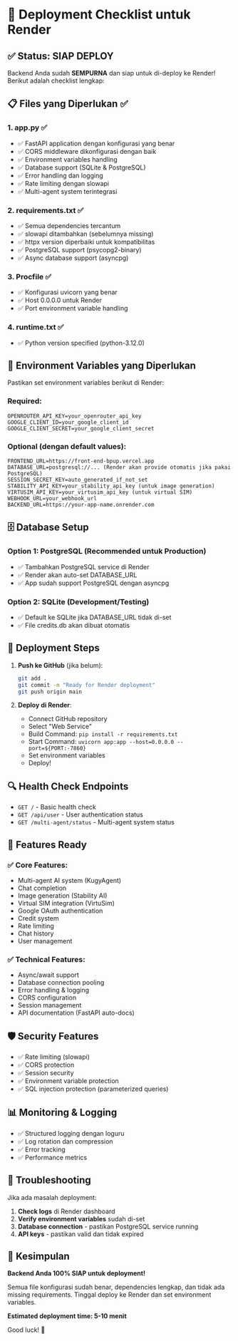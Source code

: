 # 🚀 Deployment Checklist untuk Render

## ✅ Status: SIAP DEPLOY

Backend Anda sudah **SEMPURNA** dan siap untuk di-deploy ke Render! Berikut adalah checklist lengkap:

## 📋 Files yang Diperlukan ✅

### 1. **app.py** ✅
- ✅ FastAPI application dengan konfigurasi yang benar
- ✅ CORS middleware dikonfigurasi dengan baik
- ✅ Environment variables handling
- ✅ Database support (SQLite & PostgreSQL)
- ✅ Error handling dan logging
- ✅ Rate limiting dengan slowapi
- ✅ Multi-agent system terintegrasi

### 2. **requirements.txt** ✅
- ✅ Semua dependencies tercantum
- ✅ slowapi ditambahkan (sebelumnya missing)
- ✅ httpx version diperbaiki untuk kompatibilitas
- ✅ PostgreSQL support (psycopg2-binary)
- ✅ Async database support (asyncpg)

### 3. **Procfile** ✅
- ✅ Konfigurasi uvicorn yang benar
- ✅ Host 0.0.0.0 untuk Render
- ✅ Port environment variable handling

### 4. **runtime.txt** ✅
- ✅ Python version specified (python-3.12.0)

## 🔧 Environment Variables yang Diperlukan

Pastikan set environment variables berikut di Render:

### Required:
```
OPENROUTER_API_KEY=your_openrouter_api_key
GOOGLE_CLIENT_ID=your_google_client_id  
GOOGLE_CLIENT_SECRET=your_google_client_secret
```

### Optional (dengan default values):
```
FRONTEND_URL=https://front-end-bpup.vercel.app
DATABASE_URL=postgresql://... (Render akan provide otomatis jika pakai PostgreSQL)
SESSION_SECRET_KEY=auto_generated_if_not_set
STABILITY_API_KEY=your_stability_api_key (untuk image generation)
VIRTUSIM_API_KEY=your_virtusim_api_key (untuk virtual SIM)
WEBHOOK_URL=your_webhook_url
BACKEND_URL=https://your-app-name.onrender.com
```

## 🗄️ Database Setup

### Option 1: PostgreSQL (Recommended untuk Production)
- ✅ Tambahkan PostgreSQL service di Render
- ✅ Render akan auto-set DATABASE_URL
- ✅ App sudah support PostgreSQL dengan asyncpg

### Option 2: SQLite (Development/Testing)
- ✅ Default ke SQLite jika DATABASE_URL tidak di-set
- ✅ File credits.db akan dibuat otomatis

## 🚀 Deployment Steps

1. **Push ke GitHub** (jika belum):
   ```bash
   git add .
   git commit -m "Ready for Render deployment"
   git push origin main
   ```

2. **Deploy di Render**:
   - Connect GitHub repository
   - Select "Web Service"
   - Build Command: `pip install -r requirements.txt`
   - Start Command: `uvicorn app:app --host=0.0.0.0 --port=${PORT:-7860}`
   - Set environment variables
   - Deploy!

## 🔍 Health Check Endpoints

- `GET /` - Basic health check
- `GET /api/user` - User authentication status
- `GET /multi-agent/status` - Multi-agent system status

## 🎯 Features Ready

### ✅ Core Features:
- Multi-agent AI system (KugyAgent)
- Chat completion
- Image generation (Stability AI)
- Virtual SIM integration (VirtuSim)
- Google OAuth authentication
- Credit system
- Rate limiting
- Chat history
- User management

### ✅ Technical Features:
- Async/await support
- Database connection pooling
- Error handling & logging
- CORS configuration
- Session management
- API documentation (FastAPI auto-docs)

## 🛡️ Security Features

- ✅ Rate limiting (slowapi)
- ✅ CORS protection
- ✅ Session security
- ✅ Environment variable protection
- ✅ SQL injection protection (parameterized queries)

## 📊 Monitoring & Logging

- ✅ Structured logging dengan loguru
- ✅ Log rotation dan compression
- ✅ Error tracking
- ✅ Performance metrics

## 🔧 Troubleshooting

Jika ada masalah deployment:

1. **Check logs** di Render dashboard
2. **Verify environment variables** sudah di-set
3. **Database connection** - pastikan PostgreSQL service running
4. **API keys** - pastikan valid dan tidak expired

## 🎉 Kesimpulan

**Backend Anda 100% SIAP untuk deployment!** 

Semua file konfigurasi sudah benar, dependencies lengkap, dan tidak ada missing requirements. Tinggal deploy ke Render dan set environment variables.

**Estimated deployment time: 5-10 menit**

Good luck! 🚀